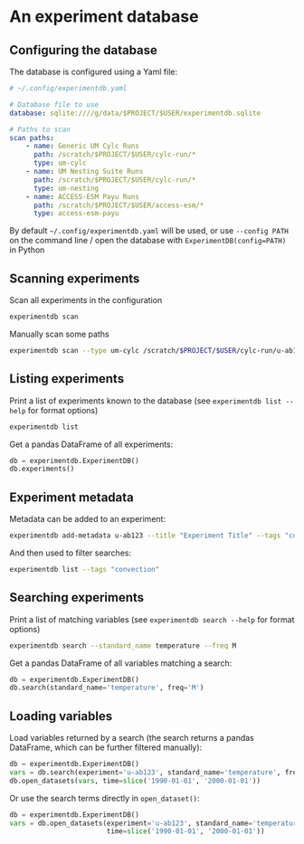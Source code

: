 # An experiment database

## Configuring the database

The database is configured using a Yaml file:

```yaml
# ~/.config/experimentdb.yaml

# Database file to use
database: sqlite:////g/data/$PROJECT/$USER/experimentdb.sqlite

# Paths to scan
scan paths:
    - name: Generic UM Cylc Runs
      path: /scratch/$PROJECT/$USER/cylc-run/*
      type: um-cylc
    - name: UM Nesting Suite Runs
      path: /scratch/$PROJECT/$USER/cylc-run/*
      type: um-nesting
    - name: ACCESS-ESM Payu Runs
      path: /scratch/$PROJECT/$USER/access-esm/*
      type: access-esm-payu
```

By default `~/.config/experimentdb.yaml` will be used, or use `--config PATH`
on the command line / open the database with `ExperimentDB(config=PATH)` in
Python

## Scanning experiments

Scan all experiments in the configuration

```bash
experimentdb scan
```

Manually scan some paths

```bash
experimentdb scan --type um-cylc /scratch/$PROJECT/$USER/cylc-run/u-ab123
```

## Listing experiments

Print a list of experiments known to the database (see `experimentdb list --help` for format options)

```bash
experimentdb list
```

Get a pandas DataFrame of all experiments:

```python
db = experimentdb.ExperimentDB()
db.experiments()
```

## Experiment metadata

Metadata can be added to an experiment:

```bash
experimentdb add-metadata u-ab123 --title "Experiment Title" --tags "convection" "rainfall"
```

And then used to filter searches:

```bash
experimentdb list --tags "convection"
```

## Searching experiments

Print a list of matching variables (see `experimentdb search --help` for format options)

```bash
experimentdb search --standard_name temperature --freq M
```

Get a pandas DataFrame of all variables matching a search:

```python
db = experimentdb.ExperimentDB()
db.search(standard_name='temperature', freq='M')
```

## Loading variables

Load variables returned by a search (the search returns a pandas DataFrame, which can be
further filtered manually):

```python
db = experimentdb.ExperimentDB()
vars = db.search(experiment='u-ab123', standard_name='temperature', freq='M')
db.open_datasets(vars, time=slice('1990-01-01', '2000-01-01'))
```

Or use the search terms directly in `open_dataset()`:

```python
db = experimentdb.ExperimentDB()
vars = db.open_datasets(experiment='u-ab123', standard_name='temperature', freq='M',
                        time=slice('1990-01-01', '2000-01-01'))
```
